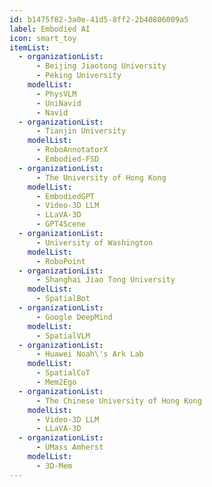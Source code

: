 ```yaml
---
id: b1475f82-3a0e-41d5-8ff2-2b40806009a5
label: Embodied AI
icon: smart_toy
itemList:
  - organizationList:
      - Beijing Jiaotong University
      - Peking University
    modelList:
      - PhysVLM
      - UniNavid
      - Navid
  - organizationList:
      - Tianjin University
    modelList:
      - RoboAnnotatorX
      - Embodied-FSD
  - organizationList:
      - The University of Hong Kong
    modelList:
      - EmbodiedGPT
      - Video-3D LLM
      - LLaVA-3D
      - GPT4Scene
  - organizationList:
      - University of Washington
    modelList:
      - RoboPoint
  - organizationList:
      - Shanghai Jiao Tong University
    modelList:
      - SpatialBot
  - organizationList:
      - Google DeepMind
    modelList:
      - SpatialVLM
  - organizationList:
      - Huawei Noah\'s Ark Lab
    modelList:
      - SpatialCoT
      - Mem2Ego
  - organizationList:
      - The Chinese University of Hong Kong
    modelList:
      - Video-3D LLM
      - LLaVA-3D
  - organizationList:
      - UMass Amherst
    modelList:
      - 3D-Mem
---
```

